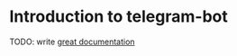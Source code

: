 # Introduction to telegram-bot

TODO: write [great documentation](http://jacobian.org/writing/what-to-write/)
